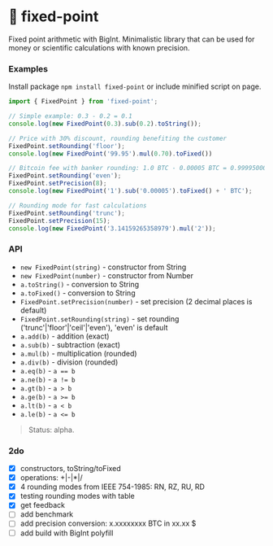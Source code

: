 # 🗿 fixed-point
Fixed point arithmetic with BigInt. Minimalistic library that can be used for money or scientific calculations with known precision.

### Examples

Install package `npm install fixed-point` or include minified script on page.

```js
import { FixedPoint } from 'fixed-point';

// Simple example: 0.3 - 0.2 = 0.1
console.log(new FixedPoint(0.3).sub(0.2).toString());

// Price with 30% discount, rounding benefiting the customer
FixedPoint.setRounding('floor');
console.log(new FixedPoint('99.95').mul(0.70).toFixed())

// Bitcoin fee with banker rounding: 1.0 BTC - 0.00005 BTC = 0.99995000 BTC  
FixedPoint.setRounding('even');
FixedPoint.setPrecision(8);
console.log(new FixedPoint('1').sub('0.00005').toFixed() + ' BTC');

// Rounding mode for fast calculations
FixedPoint.setRounding('trunc');
FixedPoint.setPrecision(15);
console.log(new FixedPoint('3.14159265358979').mul('2'));
```

### API

* `new FixedPoint(string)` - constructor from String
* `new FixedPoint(number)` - constructor from Number
* `a.toString()` - conversion to String
* `a.toFixed()` - conversion to String
* `FixedPoint.setPrecision(number)` - set precision (2 decimal places is default)
* `FixedPoint.setRounding(string)` - set rounding ('trunc'|'floor'|'ceil'|'even'), 'even' is default
* `a.add(b)` - addition (exact)
* `a.sub(b)` - subtraction (exact)
* `a.mul(b)` - multiplication (rounded)
* `a.div(b)` - division (rounded)
* `a.eq(b)` - `a == b`
* `a.ne(b)` - `a != b`
* `a.gt(b)` - `a > b`
* `a.ge(b)` - `a >= b`
* `a.lt(b)` - `a < b`
* `a.le(b)` - `a <= b`

> Status: alpha.

### 2do
- [x] constructors, toString/toFixed
- [x] operations: +|-|*|/
- [x] 4 rounding modes from IEEE 754-1985: RN, RZ, RU, RD
- [x] testing rounding modes with table
- [x] get feedback
- [ ] add benchmark
- [ ] add precision conversion: x.xxxxxxxx BTC in xx.xx $
- [ ] add build with BigInt polyfill